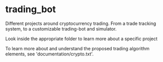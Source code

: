 # trading_bot

Different projects around cryptocurrency trading. From a trade tracking system, to a customizable trading-bot and simulator.<br>

Look inside the appropriate folder to learn more about a specific project

To learn more about and understand the proposed trading algorithm elements, see 'documentation/crypto.txt'.
